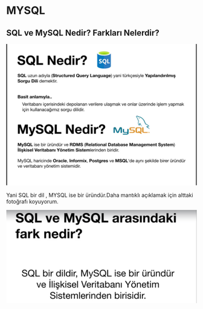 # MYSQL
## SQL ve MySQL Nedir? Farkları Nelerdir?
<img src="sqlmysql.png">

Yani SQL bir dil , MYSQL ise bir üründür.Daha mantıklı açıklamak için alttaki fotoğrafı koyuyorum.

<img src="sqlmysql2.png">
